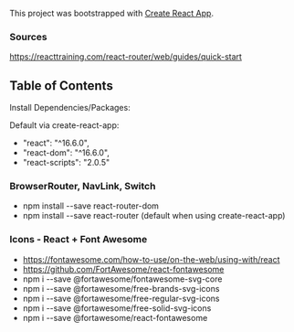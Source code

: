 This project was bootstrapped with [Create React App](https://github.com/facebook/create-react-app).

### Sources
https://reacttraining.com/react-router/web/guides/quick-start

## Table of Contents

Install Dependencies/Packages:

Default via create-react-app:
- "react": "^16.6.0",
- "react-dom": "^16.6.0",
- "react-scripts": "2.0.5"

### BrowserRouter, NavLink, Switch
- npm install --save react-router-dom
- npm install --save react-router (default when using create-react-app)

### Icons - React + Font Awesome
- https://fontawesome.com/how-to-use/on-the-web/using-with/react
- https://github.com/FortAwesome/react-fontawesome
- npm i --save @fortawesome/fontawesome-svg-core
- npm i --save @fortawesome/free-brands-svg-icons
- npm i --save @fortawesome/free-regular-svg-icons
- npm i --save @fortawesome/free-solid-svg-icons
- npm i --save @fortawesome/react-fontawesome
